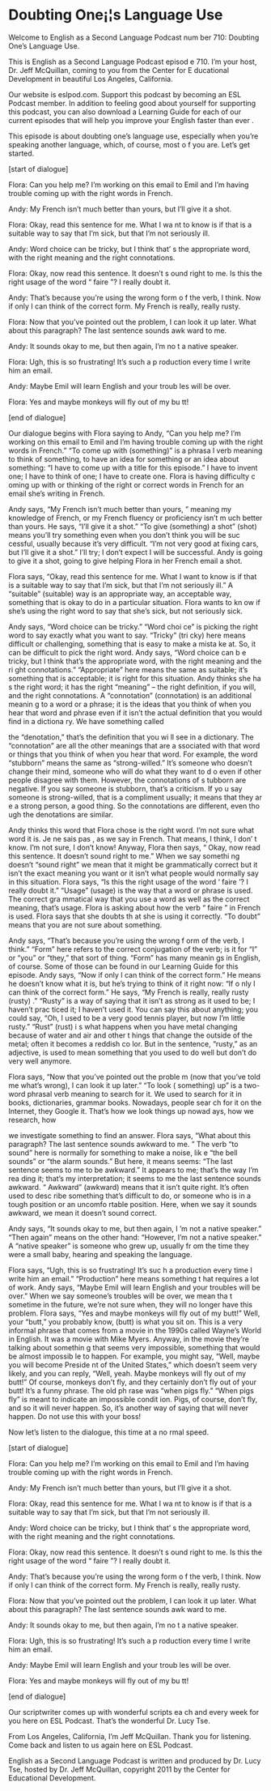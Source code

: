# Doubting One¡¦s Language Use

Welcome to English as a Second Language Podcast num ber 710: Doubting One’s Language Use.

This is English as a Second Language Podcast episod e 710.  I’m your host, Dr. Jeff McQuillan, coming to you from the Center for E ducational Development in beautiful Los Angeles, California.

Our website is eslpod.com.  Support this podcast by  becoming an ESL Podcast member.  In addition to feeling good about yourself  for supporting this podcast, you can also download a Learning Guide for each of our current episodes that will help you improve your English faster than ever .

This episode is about doubting one’s language use, especially when you’re speaking another language, which, of course, most o f you are.  Let’s get started.

[start of dialogue]

Flora:  Can you help me?  I’m working on this email  to Emil and I’m having trouble coming up with the right words in French.

Andy:  My French isn’t much better than yours, but I’ll give it a shot.

Flora:  Okay, read this sentence for me.  What I wa nt to know is if that is a suitable way to say that I’m sick, but that I’m not  seriously ill.

Andy:  Word choice can be tricky, but I think that’ s the appropriate word, with the right meaning and the right connotations.

Flora:  Okay, now read this sentence.  It doesn’t s ound right to me.  Is this the right usage of the word “ faire ”?  I really doubt it.

Andy:  That’s because you’re using the wrong form o f the verb, I think.  Now if only I can think of the correct form.  My French is  really, really rusty.

Flora:  Now that you’ve pointed out the problem, I can look it up later.  What about this paragraph?  The last sentence sounds awk ward to me.

Andy:  It sounds okay to me, but then again, I’m no t a native speaker.

Flora:  Ugh, this is so frustrating!  It’s such a p roduction every time I write him an email.

Andy:  Maybe Emil will learn English and your troub les will be over.

Flora:  Yes and maybe monkeys will fly out of my bu tt!

[end of dialogue]

Our dialogue begins with Flora saying to Andy, “Can  you help me?  I’m working on this email to Emil and I’m having trouble coming  up with the right words in French.”  “To come up with (something)” is a phrasa l verb meaning to think of something, to have an idea for something or an idea  about something: “I have to come up with a title for this episode.”  I have to invent one; I have to think of one; I have to create one.  Flora is having difficulty c oming up with or thinking of the right or correct words in French for an email she’s  writing in French.

Andy says, “My French isn’t much better than yours, ” meaning my knowledge of French, or my French fluency or proficiency isn’t m uch better than yours.  He says, “I’ll give it a shot.”  “To give (something) a shot” (shot) means you’ll try something even when you don’t think you will be suc cessful, usually because it’s very difficult.  “I’m not very good at fixing cars,  but I’ll give it a shot.”  I’ll try; I don’t expect I will be successful.  Andy is going to give  it a shot, going to give helping Flora in her French email a shot.

Flora says, “Okay, read this sentence for me.  What  I want to know is if that is a suitable way to say that I’m sick, but that I’m not  seriously ill.”  A “suitable” (suitable) way is an appropriate way, an acceptable  way, something that is okay to do in a particular situation.  Flora wants to kn ow if she’s using the right word to say that she’s sick, but not seriously sick.

Andy says, “Word choice can be tricky.”  “Word choi ce” is picking the right word to say exactly what you want to say.  “Tricky” (tri cky) here means difficult or challenging, something that is easy to make a mista ke at.  So, it can be difficult to pick the right word.  Andy says, “Word choice can b e tricky, but I think that’s the appropriate word, with the right meaning and the ri ght connotations.” “Appropriate” here means the same as suitable; it’s  something that is acceptable; it is right for this situation.  Andy thinks she ha s the right word; it has the right “meaning” – the right definition, if you will, and the right connotations.  A “connotation” (connotation) is an additional meanin g to a word or a phrase; it is the ideas that you think of when you hear that word  and phrase even if it isn’t the actual definition that you would find in a dictiona ry.  We have something called

the “denotation,” that’s the definition that you wi ll see in a dictionary.  The “connotation” are all the other meanings that are a ssociated with that word or things that you think of when you hear that word.  For example, the word “stubborn” means the same as “strong-willed.”  It’s  someone who doesn’t change their mind, someone who will do what they want to d o even if other people disagree with them.  However, the connotations of s tubborn are negative.  If you say someone is stubborn, that’s a criticism.  If yo u say someone is strong-willed, that is a compliment usually; it means that they ar e a strong person, a good thing.  So the connotations are different, even tho ugh the denotations are similar.

Andy thinks this word that Flora chose is the right  word.  I’m not sure what word it is.  Je ne sais pas , as we say in French.  That means, I think, I don’ t know.  I’m not sure, I don’t know!  Anyway, Flora then says, “ Okay, now read this sentence. It doesn’t sound right to me.”  When we say somethi ng doesn’t “sound right” we mean that it might be grammatically correct but it isn’t the exact meaning you want or it isn’t what people would normally say in this situation.  Flora says, “Is this the right usage of the word ‘ faire ’?  I really doubt it.”  “Usage” (usage) is the way that a word or phrase is used.  The correct gra mmatical way that you use a word as well as the correct meaning, that’s usage.  Flora is asking about how the verb “ faire ” in French is used.  Flora says that she doubts th at she is using it correctly.  “To doubt” means that you are not sure about something.

Andy says, “That’s because you’re using the wrong f orm of the verb, I think.” “Form” here refers to the correct conjugation of the verb; is it for “I” or “you” or “they,” that sort of thing.  “Form” has many meanin gs in English, of course. Some of those can be found in our Learning Guide for this episode.  Andy says, “Now if only I can think of the correct form.”  He means he doesn’t know what it is, but he’s trying to think of it right now: “If o nly I can think of the correct form.” He says, “My French is really, really rusty (rusty) .”  “Rusty” is a way of saying that it isn’t as strong as it used to be; I haven’t prac ticed it; I haven’t used it.  You can say this about anything; you could say, “Oh, I used  to be a very good tennis player, but now I’m little rusty.”  “Rust” (rust) i s what happens when you have metal changing because of water and air and other t hings that change the outside of the metal; often it becomes a reddish co lor.  But in the sentence, “rusty,” as an adjective, is used to mean something  that you used to do well but don’t do very well anymore.

Flora says, “Now that you’ve pointed out the proble m (now that you’ve told me what’s wrong), I can look it up later.”  “To look ( something) up” is a two-word phrasal verb meaning to search for it.  We used to search for it in books, dictionaries, grammar books.  Nowadays, people sear ch for it on the Internet, they Google it.  That’s how we look things up nowad ays, how we research, how

we investigate something to find an answer.  Flora says, “What about this paragraph?  The last sentence sounds awkward to me. ”  The verb “to sound” here is normally for something to make a noise, lik e “the bell sounds” or “the alarm sounds.”  But here, it means seems: “The last  sentence seems to me to be awkward.”  It appears to me; that’s the way I’m rea ding it; that’s my interpretation; it seems to me the last sentence sounds awkward.  “ Awkward” (awkward) means that it isn’t quite right.  It’s often used to desc ribe something that’s difficult to do, or someone who is in a tough position or an uncomfo rtable position.  Here, when we say it sounds awkward, we mean it doesn’t sound correct.

Andy says, “It sounds okay to me, but then again, I ’m not a native speaker.” “Then again” means on the other hand: “However, I’m  not a native speaker.”  A “native speaker” is someone who grew up, usually fr om the time they were a small baby, hearing and speaking the language.

Flora says, “Ugh, this is so frustrating!  It’s suc h a production every time I write him an email.”  “Production” here means something t hat requires a lot of work. Andy says, “Maybe Emil will learn English and your troubles will be over.”  When we say someone’s troubles will be over, we mean tha t sometime in the future, we’re not sure when, they will no longer have this problem.  Flora says, “Yes and maybe monkeys will fly out of my butt!”  Well, your  “butt,” you probably know, (butt) is what you sit on.  This is a very informal  phrase that comes from a movie in the 1990s called Wayne’s World  in English.  It was a movie with Mike Myers. Anyway, in the movie they’re talking about somethin g that seems very impossible, something that would be almost impossib le to happen.  For example, you might say, “Well, maybe you will become Preside nt of the United States,” which doesn’t seem very likely, and you can reply, “Well, yeah.  Maybe monkeys will fly out of my butt!”  Of course, monkeys don’t  fly, and they certainly don’t fly out of your butt!  It’s a funny phrase.  The old ph rase was “when pigs fly.”  “When pigs fly” is meant to indicate an impossible condit ion.  Pigs, of course, don’t fly, and so it will never happen.  So, it’s another way of saying that will never happen. Do not use this with your boss!

Now let’s listen to the dialogue, this time at a no rmal speed.

[start of dialogue]

Flora:  Can you help me?  I’m working on this email  to Emil and I’m having trouble coming up with the right words in French.

Andy:  My French isn’t much better than yours, but I’ll give it a shot.

Flora:  Okay, read this sentence for me.  What I wa nt to know is if that is a suitable way to say that I’m sick, but that I’m not  seriously ill.

Andy:  Word choice can be tricky, but I think that’ s the appropriate word, with the right meaning and the right connotations.

Flora:  Okay, now read this sentence.  It doesn’t s ound right to me.  Is this the right usage of the word “ faire ”?  I really doubt it.

Andy:  That’s because you’re using the wrong form o f the verb, I think.  Now if only I can think of the correct form.  My French is  really, really rusty.

Flora:  Now that you’ve pointed out the problem, I can look it up later.  What about this paragraph?  The last sentence sounds awk ward to me.

Andy:  It sounds okay to me, but then again, I’m no t a native speaker.

Flora:  Ugh, this is so frustrating!  It’s such a p roduction every time I write him an email.

Andy:  Maybe Emil will learn English and your troub les will be over.

Flora:  Yes and maybe monkeys will fly out of my bu tt!

[end of dialogue]

Our scriptwriter comes up with wonderful scripts ea ch and every week for you here on ESL Podcast.  That’s the wonderful Dr. Lucy  Tse.

From Los Angeles, California, I’m Jeff McQuillan.  Thank you for listening.  Come back and listen to us again here on ESL Podcast.

English as a Second Language Podcast is written and  produced by Dr. Lucy Tse, hosted by Dr. Jeff McQuillan, copyright 2011 by the  Center for Educational Development.

